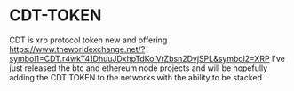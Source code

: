 # CDT-TOKEN
CDT is xrp protocol token new and offering 
https://www.theworldexchange.net/?symbol1=CDT.r4wkT41DhuuJDxhpTdKoiVrZbsn2DvjSPL&symbol2=XRP
I've just released the btc and ethereum node projects and will be hopefully adding the CDT TOKEN to the networks with the ability to be stacked
